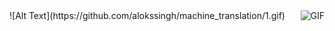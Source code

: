 <img align="right" alt="GIF"  src="https://github.com/alokssingh/machine_translation/1.gif"/>
![Alt Text](https://github.com/alokssingh/machine_translation/1.gif)

